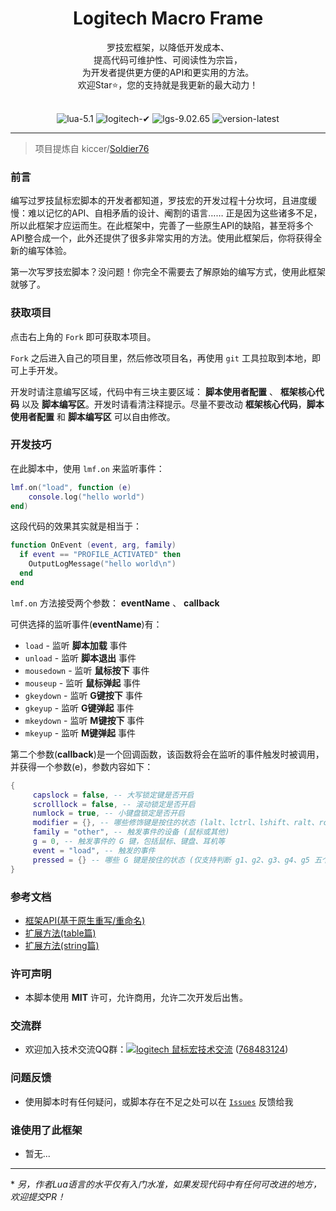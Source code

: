 <h1 align="center">
  Logitech Macro Frame
</h1>
<div align="center">罗技宏框架，以降低开发成本、</div>
<div align="center">提高代码可维护性、可阅读性为宗旨，</div>
<div align="center">为开发者提供更方便的API和更实用的方法。</div>
<div align="center">欢迎Star⭐，您的支持就是我更新的最大动力！</div>
<br>
<p align="center">
  <img src="https://img.shields.io/badge/lua-5.1-00007F.svg" alt="lua-5.1">
  <img src="https://img.shields.io/badge/logitech-✔-A7F079.svg" alt="logitech-✔">
  <img src="https://img.shields.io/badge/lgs-9.02.65-00B8FC.svg" alt="lgs-9.02.65">
  <img src="https://img.shields.io/badge/version-latest-29D1E3.svg" alt="version-latest">
</p>

---

> 项目提炼自 kiccer/[Soldier76](https://github.com/kiccer/Soldier76)

### 前言
编写过罗技鼠标宏脚本的开发者都知道，罗技宏的开发过程十分坎坷，且进度缓慢：难以记忆的API、自相矛盾的设计、阉割的语言……
正是因为这些诸多不足，所以此框架才应运而生。在此框架中，完善了一些原生API的缺陷，甚至将多个API整合成一个，此外还提供了很多非常实用的方法。使用此框架后，你将获得全新的编写体验。

第一次写罗技宏脚本？没问题！你完全不需要去了解原始的编写方式，使用此框架就够了。

### 获取项目
点击右上角的 `Fork` 即可获取本项目。

`Fork` 之后进入自己的项目里，然后修改项目名，再使用 `git` 工具拉取到本地，即可上手开发。

开发时请注意编写区域，代码中有三块主要区域： **脚本使用者配置** 、 **框架核心代码** 以及 **脚本编写区**。开发时请看清注释提示。尽量不要改动 **框架核心代码**，**脚本使用者配置** 和 **脚本编写区** 可以自由修改。

### 开发技巧
在此脚本中，使用 `lmf.on` 来监听事件：

```Lua
lmf.on("load", function (e)
	console.log("hello world")
end)
```

这段代码的效果其实就是相当于：

```Lua
function OnEvent (event, arg, family)
  if event == "PROFILE_ACTIVATED" then
    OutputLogMessage("hello world\n")
  end
end
```

`lmf.on` 方法接受两个参数： **eventName** 、 **callback**

可供选择的监听事件(**eventName**)有：
* `load` - 监听 **脚本加载** 事件
* `unload` - 监听 **脚本退出** 事件
* `mousedown` - 监听 **鼠标按下** 事件
* `mouseup` - 监听 **鼠标弹起** 事件
* `gkeydown` - 监听 **G键按下** 事件
* `gkeyup` - 监听 **G键弹起** 事件
* `mkeydown` - 监听 **M键按下** 事件
* `mkeyup` - 监听 **M键弹起** 事件

第二个参数(**callback**)是一个回调函数，该函数将会在监听的事件触发时被调用，并获得一个参数(e)，参数内容如下：

```Lua
{
     capslock = false, -- 大写锁定键是否开启
     scrolllock = false, -- 滚动锁定是否开启
     numlock = true, -- 小键盘锁定是否开启
     modifier = {}, -- 哪些修饰键是按住的状态 (lalt、lctrl、lshift、ralt、rctrl、rshift)
     family = "other", -- 触发事件的设备 (鼠标或其他)
     g = 0, -- 触发事件的 G 键，包括鼠标、键盘、耳机等
     event = "load", -- 触发的事件
     pressed = {} -- 哪些 G 键是按住的状态 (仅支持判断 g1、g2、g3、g4、g5 五个鼠标 G 键)
}
```

### 参考文档
* [框架API(基于原生重写/重命名)](./docs/api.md)
* [扩展方法(table篇)](./docs/table.md)
* [扩展方法(string篇)](./docs/string.md)

### 许可声明
* 本脚本使用 **MIT** 许可，允许商用，允许二次开发后出售。

### 交流群
* 欢迎加入技术交流QQ群：[![logitech 鼠标宏技术交流](https://github.com/kiccer/Soldier76/raw/master/static/img/group.png)](https://kiccer.github.io/Soldier76/static/join_group.html) ([768483124](https://kiccer.github.io/Soldier76/static/join_group.html))

### 问题反馈
* 使用脚本时有任何疑问，或脚本存在不足之处可以在 [`Issues`](https://github.com/kiccer/logitech-macro-frame/issues) 反馈给我

### 谁使用了此框架
* 暂无...

---

\* *另，作者Lua语言的水平仅有入门水准，如果发现代码中有任何可改进的地方，欢迎提交PR！*
